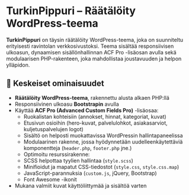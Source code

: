 # TurkinPippuri – Räätälöity WordPress-teema

**TurkinPippuri** on täysin räätälöity WordPress-teema, joka on suunniteltu erityisesti ravintolan verkkosivustoksi.
Teema sisältää responsiivisen ulkoasun, dynaamisen sisällönhallinnan ACF Pro -lisäosan avulla sekä modulaarisen PHP-rakenteen, 
joka mahdollistaa joustavuuden ja helpon ylläpidon.

## 🔧 Keskeiset ominaisuudet

-  **Räätälöity WordPress-teema**, rakennettu alusta alkaen PHP:llä
- Responsiivinen ulkoasu **Bootstrapin** avulla
- Käyttää **ACF Pro (Advanced Custom Fields Pro)** -lisäosaa:
  - Ruokalistan kohteisiin (annokset, hinnat, kategoriat, kuvat)
  - Etusivun osioihin (hero-kuvat, palvelulohkot, asiakasarviot, kuljetuspalvelujen logot)
  - Sisältö on helposti muokattavissa WordPressin hallintapaneelissa
  - Modulaarinen rakenne, jossa hyödynnetään uudelleenkäytettäviä komponentteja (`header.php`, `footer.php` jne.)
  - Optimoitu resurssirakenne:
  - SCSS helpottaa tyylien hallintaa (`style.scss`)
  - Minifioidut ja mapatut CSS-tiedostot (`style.css`, `style.css.map`)
  - JavaScript-parannuksia (`custom.js`, jQuery, Bootstrap)
  - Font Awesome -ikonit
- Mukana valmiit kuvat käyttöliittymää ja sisältöä varten
